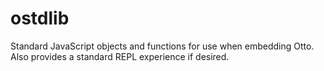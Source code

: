 # ostdlib

Standard JavaScript objects and functions for use when embedding Otto. Also provides a standard REPL experience if desired.

